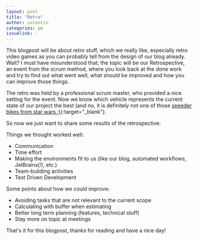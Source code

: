 ```yaml
---
layout: post
title: "Retro"
author: valentin
categories: pm
issuelink: -
---
```


This blogpost will be about retro stuff, which we really like, especially retro video games as you can probably tell from the design of our blog already.
Wait? I must have misunderstood that; the topic will be our Retrospective, an event from the scrum method, where you look back at the done work and try to find out what went well, what should be improved and how you can improve those things.

The retro was held by a professional scrum master, who provided a nice setting for the event.
Now we know which vehicle represents the current state of our project the best (and no, it is definitely not one of those [speeder bikes from star wars :)](https://duckduckgo.com/?q=start+wars+speeder+bike&t=brave&iar=images&iax=images&ia=images){:target="_blank"}.

So now we just want to share some results of the retrospective: 

Things we thought worked well:
* Communication
* Time effort
* Making the environments fit to us (like our blog, automated workflows, JetBrains(!), etc.)
* Team-building activities
* Test Driven Development

Some points about how we could improve:
* Avoiding tasks that are not relevant to the current scope
* Calculating with buffer when estimating
* Better long term planning (features, technical stuff)   
* Stay more on topic at meetings


That's it for this blogpost, thanks for reading and have a nice day! 

